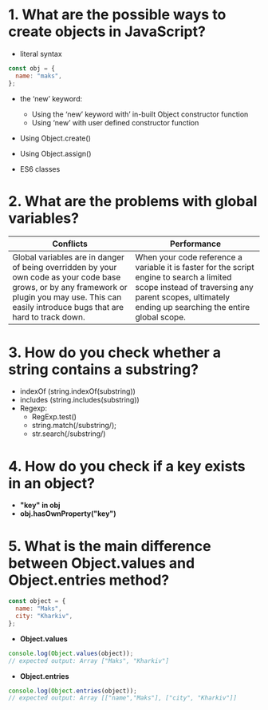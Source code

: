 # 1. What are the possible ways to create objects in JavaScript?

- literal syntax

```js
const obj = {
  name: "maks",
};
```

- the ‘new’ keyword:

  - Using the ‘new’ keyword with’ in-built Object constructor function
  - Using ‘new’ with user defined constructor function

- Using Object.create()
- Using Object.assign()
- ES6 classes

# 2. What are the problems with global variables?

| Conflicts                                                                                                                                                                                           | Performance                                                                                                                                                                                       |
| --------------------------------------------------------------------------------------------------------------------------------------------------------------------------------------------------- | ------------------------------------------------------------------------------------------------------------------------------------------------------------------------------------------------- |
| Global variables are in danger of being overridden by your own code as your code base grows, or by any framework or plugin you may use. This can easily introduce bugs that are hard to track down. | When your code reference a variable it is faster for the script engine to search a limited scope instead of traversing any parent scopes, ultimately ending up searching the entire global scope. |

# 3. How do you check whether a string contains a substring?

- indexOf (string.indexOf(substring))
- includes (string.includes(substring))
- Regexp:
  - RegExp.test()
  - string.match(/substring/);
  - str.search(/substring/)

# 4. How do you check if a key exists in an object?

- **"key" in obj**
- **obj.hasOwnProperty("key")**

# 5. What is the main difference between Object.values and Object.entries method?

```js
const object = {
  name: "Maks",
  city: "Kharkiv",
};
```

- **Object.values**

```js
console.log(Object.values(object));
// expected output: Array ["Maks", "Kharkiv"]
```

- **Object.entries**

```js
console.log(Object.entries(object));
// expected output: Array [["name","Maks"], ["city", "Kharkiv"]]
```

